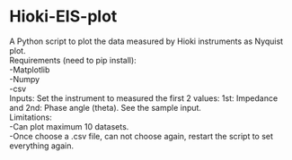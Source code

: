 # Hioki-EIS-plot
A Python script to plot the data measured by Hioki instruments as Nyquist plot.<br />
Requirements (need to pip install):<br />
-Matplotlib<br />
-Numpy<br />
-csv<br />
Inputs: Set the instrument to measured the first 2 values: 1st: Impedance and 2nd: Phase angle (theta). See the sample input.<br />
Limitations:<br />
-Can plot maximum 10 datasets.<br />
-Once choose a .csv file, can not choose again, restart the script to set everything again.<br />
